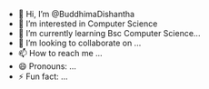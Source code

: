 - 👋 Hi, I’m @BuddhimaDishantha
- 👀 I’m interested in Computer Science
- 🌱 I’m currently learning Bsc Computer Science...
- 💞️ I’m looking to collaborate on ...
- 📫 How to reach me ...
- 😄 Pronouns: ...
- ⚡ Fun fact: ...

<!---
BuddhimaDishantha/BuddhimaDishantha is a ✨ special ✨ repository because its `README.md` (this file) appears on your GitHub profile.
You can click the Preview link to take a look at your changes.
--->
